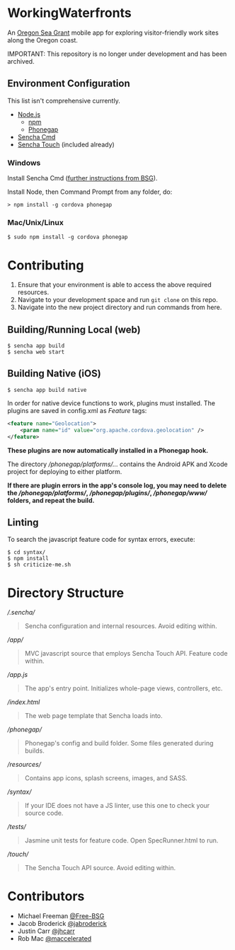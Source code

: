 # WorkingWaterfronts

An [Oregon Sea Grant](http://seagrant.oregonstate.edu/) mobile app for exploring visitor-friendly work sites along the Oregon coast.

IMPORTANT: This repository is no longer under development and has been archived.

## Environment Configuration

This list isn't comprehensive currently.

- [Node.js](http://nodejs.org/)
	- [npm](https://www.npmjs.com/)
	- [Phonegap](http://phonegap.com/)
- [Sencha Cmd](http://www.sencha.com/products/sencha-cmd/)
- [Sencha Touch](http://www.sencha.com/products/touch) (included already)

### Windows

Install Sencha Cmd ([further instructions from BSG](https://gist.github.com/jhcarr/c0276b2978b8603c74e3)).

Install Node, then Command Prompt from any folder, do:

    > npm install -g cordova phonegap

### Mac/Unix/Linux

	$ sudo npm install -g cordova phonegap

# Contributing

1. Ensure that your environment is able to access the above required resources.
2. Navigate to your development space and run `git clone` on this repo.
3. Navigate into the new project directory and run commands from here.

## Building/Running Local (web)

	$ sencha app build
    $ sencha web start

## Building Native (iOS)

	$ sencha app build native

In order for native device functions to work, plugins must installed. The plugins are saved in config.xml as *Feature* tags:

```xml
<feature name="Geolocation">
	<param name="id" value="org.apache.cordova.geolocation" />
</feature>
```

**These plugins are now automatically installed in a Phonegap hook.**

The directory */phonegap/platforms/...* contains the Android APK and Xcode project for deploying to either platform.

**If there are plugin errors in the app's console log, you may need to delete the */phonegap/platforms/*, */phonegap/plugins/*, */phonegap/www/* folders, and repeat the build.**

## Linting

To search the javascript feature code for syntax errors, execute:

	$ cd syntax/
    $ npm install
    $ sh criticize-me.sh

# Directory Structure

*/.sencha/*
> Sencha configuration and internal resources. Avoid editing within.

*/app/*
> MVC javascript source that employs Sencha Touch API. Feature code within.

*/app.js*
> The app's entry point. Initializes whole-page views, controllers, etc.

*/index.html*
> The web page template that Sencha loads into.

*/phonegap/*
> Phonegap's config and build folder. Some files generated during builds.

*/resources/*
> Contains app icons, splash screens, images, and SASS.

*/syntax/*
> If your IDE does not have a JS linter, use this one to check your source code.

*/tests/*
> Jasmine unit tests for feature code. Open SpecRunner.html to run.

*/touch/*
> The Sencha Touch API source. Avoid editing within.

# Contributors

- Michael Freeman [@Free-BSG](https://github.com/free-bsg)
- Jacob Broderick [@jabroderick](https://github.com/jabroderick)
- Justin Carr [@jhcarr](https://github.com/jhcarr)
- Rob Mac [@maccelerated](https://github.com/maccelerated)
